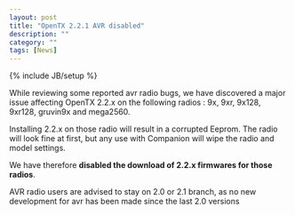 ```yaml
---
layout: post
title: "OpenTX 2.2.1 AVR disabled"
description: ""
category: ""
tags: [News]
---
```

{% include JB/setup %}

While reviewing some reported avr radio bugs, we have discovered a major issue affecting OpenTX 2.2.x on the following radios : 9x, 9xr, 9x128, 9xr128, gruvin9x and mega2560.

Installing 2.2.x on those radio will result in a corrupted Eeprom. The radio will look fine at first, but any use with Companion will wipe the radio and model settings.

We have therefore **disabled the download of 2.2.x firmwares for those radios**.

AVR radio users are advised to stay on 2.0 or 2.1 branch, as no new development for avr has been made since the last 2.0 versions
